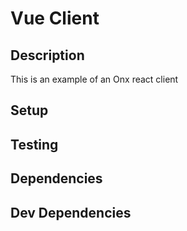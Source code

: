 # Vue Client

## Description

This is an example of an Onx react client

## Setup

## Testing

## Dependencies

## Dev Dependencies

